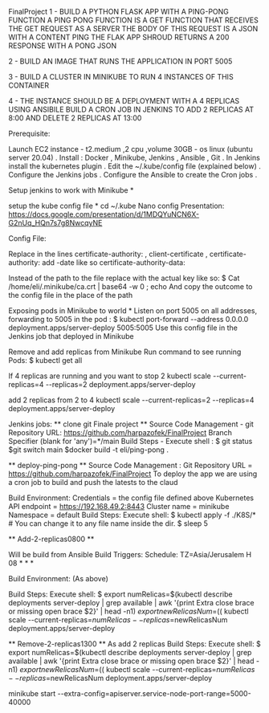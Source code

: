 FinalProject
1 - BUILD A PYTHON FLASK APP WITH A PING-PONG FUNCTION A PING PONG FUNCTION IS A GET FUNCTION THAT RECEIVES THE GET REQUEST AS A SERVER THE BODY OF THIS REQUEST IS A JSON WITH A CONTENT PING THE FLAK APP SHROUD RETURNS A 200 RESPONSE WITH A PONG JSON

2 - BUILD AN IMAGE THAT RUNS THE APPLICATION IN PORT 5005

3 - BUILD A CLUSTER IN MINIKUBE TO RUN 4 INSTANCES OF THIS CONTAINER

4 - THE INSTANCE SHOULD BE A DEPLOYMENT WITH A 4 REPLICAS USING ANSIBILE BUILD A CRON JOB IN JENKINS TO ADD 2 REPLICAS AT 8:00 AND DELETE 2 REPLICAS AT 13:00

Prerequisite:

Launch EC2 instance - t2.medium ,2 cpu ,volume 30GB - os linux (ubuntu server 20.04) . Install : Docker , Minikube, Jenkins , Ansible , Git . In Jenkins install the kubernetes plugin . Edit the ~/.kube/config file (explained below) . Configure the Jenkins jobs . Configure the Ansible to create the Cron jobs .

Setup jenkins to work with Minikube *

setup the kube config file * cd ~/.kube
Nano config Presentation: https://docs.google.com/presentation/d/1MDQYuNCN6X-G2nUq_HQn7s7g8NwcqyNE

Config File:

Replace in the lines certificate-authority: , client-certificate , certificate-authority: add -date like so certificate-authority-data:

Instead of the path to the file replace with the actual key like so: $ Cat /home/eli/.minikube/ca.crt | base64 -w 0 ; echo And copy the outcome to the config file in the place of the path

Exposing pods in Minikube to world * Listen on port 5005 on all addresses, forwarding to 5005 in the pod : $ kubectl port-forward --address 0.0.0.0 deployment.apps/server-deploy 5005:5005
Use this config file in the Jenkins job that deployed in Minikube

Remove and add replicas from Minikube Run command to see running Pods: $ kubectl get all

If 4 replicas are running and you want to stop 2 kubectl scale --current-replicas=4 --replicas=2 deployment.apps/server-deploy

add 2 replicas from 2 to 4 kubectl scale --current-replicas=2 --replicas=4 deployment.apps/server-deploy

Jenkins jobs: ** clone git Finale project ** Source Code Management - git Repository URL: https://github.com/harpazofek/FinalProject Branch Specifier (blank for 'any')=*/main Build Steps - Execute shell : $ git status $git switch main $docker build -t eli/ping-pong .

** deploy-ping-pong ** Source Code Management : Git Repository URL = https://github.com/harpazofek/FinalProject To deploy the app we are using a cron job to build and push the latests to the claud

Build Environment: Credentials = the config file defined above Kubernetes API endpoint = https://192.168.49.2:8443 Cluster name = minikube Namespace = default Build Steps: Execute shell: $ kubectl apply -f ./K8S/* # You can change it to any file name inside the dir. $ sleep 5

** Add-2-replicas0800 **

Will be build from Ansible Build Triggers: Schedule: TZ=Asia/Jerusalem H 08 * * *

Build Environment: (As above)

Build Steps: Execute shell: $ export numRelicas=$(kubectl describe deployments server-deploy | grep available | awk '{print
Extra close brace or missing open brace
$2}' | head -n1)
$export newRelicasNum=$((
 kubectl scale --current-replicas=$numRelicas --replicas=$newRelicasNum deployment.apps/server-deploy

** Remove-2-replicas1300 ** As add 2 replicas Build Steps: Execute shell: $ export numRelicas=$(kubectl describe deployments server-deploy | grep available | awk '{print
Extra close brace or missing open brace
$2}' | head -n1)
$export newRelicasNum=$((
 kubectl scale --current-replicas=$numRelicas --replicas=$newRelicasNum deployment.apps/server-deploy

minikube start --extra-config=apiserver.service-node-port-range=5000-40000
